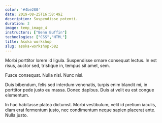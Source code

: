 ```yaml
---
color: '#4be280'
date: 2019-08-25T16:58:49Z
description: Suspendisse potenti.
duration: 3
image: temp_image_4
instructors: ["Benn Buffin"]
technologies: ["CSS","HTML"]
title: Asoka workshop
slug: asoka-workshop-582
---
```

Morbi porttitor lorem id ligula. Suspendisse ornare consequat lectus. In est risus, auctor sed, tristique in, tempus sit amet, sem.

Fusce consequat. Nulla nisl. Nunc nisl.

Duis bibendum, felis sed interdum venenatis, turpis enim blandit mi, in porttitor pede justo eu massa. Donec dapibus. Duis at velit eu est congue elementum.

In hac habitasse platea dictumst. Morbi vestibulum, velit id pretium iaculis, diam erat fermentum justo, nec condimentum neque sapien placerat ante. Nulla justo.

